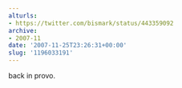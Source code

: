 ```yaml
---
alturls:
- https://twitter.com/bismark/status/443359092
archive:
- 2007-11
date: '2007-11-25T23:26:31+00:00'
slug: '1196033191'
---
```


back in provo.

